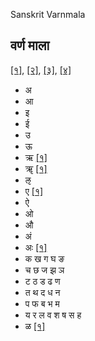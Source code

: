 Sanskrit Varnmala
## वर्ण माला
[[१]](http://www.omniglot.com/writing/sanskrit.htm),
[[२]](https://en.wikisource.org/wiki/Sanskrit_Grammar/Chapter_I),
[[३]](http://learnsanskritonline.com/lessons/Introduction/sanskrit-alphabet),
[[४]](https://en.wiktionary.org/wiki/Appendix:Unicode/Devanagari)

* अ
* आ
* इ
* ई
* उ
* ऊ
* ऋ 
[[१]](https://forum.wordreference.com/threads/hindi-%E0%A4%8B-not-pronunced-as-%E0%A4%B0%E0%A4%BF.2362285/)
* ॠ
[[१]](http://learnsanskritonline.com/lessons/Introduction/sanskrit-alphabet)
* ऌ
* ए
[[१]](http://www.acharya.gen.in:8080/sanskrit/sans.php?lnum=0&pnum=2)
* ऐ
* ओ
* औ
* अं
* अः
[[१]](http://susanskrit.org/oral-tradition/2010-07-17-06-22-17.html)
* क	ख	ग	घ	ङ
* च	छ	ज	झ	ञ
* ट	ठ	ड	ढ	ण
* त	थ	द	ध	न
* प	फ	ब	भ	म
* य	र	ल	व	श	ष	स	ह
* ळ
[[१]](http://unicode.org/cldr/utility/character.jsp?a=0933)